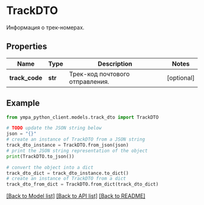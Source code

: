 # TrackDTO

Информация о трек-номерах.

## Properties

Name | Type | Description | Notes
------------ | ------------- | ------------- | -------------
**track_code** | **str** | Трек-код почтового отправления. | [optional] 

## Example

```python
from ympa_python_client.models.track_dto import TrackDTO

# TODO update the JSON string below
json = "{}"
# create an instance of TrackDTO from a JSON string
track_dto_instance = TrackDTO.from_json(json)
# print the JSON string representation of the object
print(TrackDTO.to_json())

# convert the object into a dict
track_dto_dict = track_dto_instance.to_dict()
# create an instance of TrackDTO from a dict
track_dto_from_dict = TrackDTO.from_dict(track_dto_dict)
```
[[Back to Model list]](../README.md#documentation-for-models) [[Back to API list]](../README.md#documentation-for-api-endpoints) [[Back to README]](../README.md)


